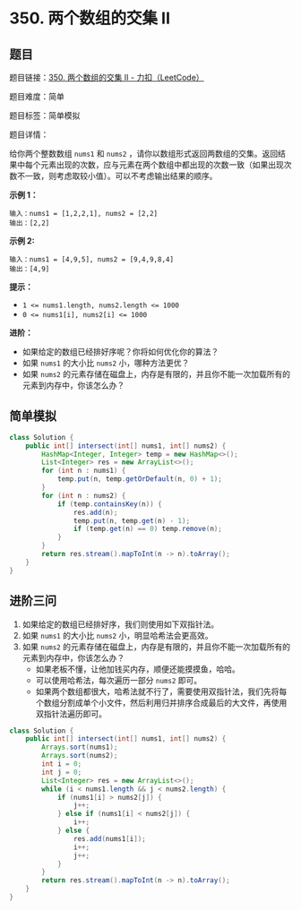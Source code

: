 # 350. 两个数组的交集 II

## 题目

题目链接：[350. 两个数组的交集 II - 力扣（LeetCode）](https://leetcode.cn/problems/intersection-of-two-arrays-ii/description/)

题目难度：简单

题目标签：简单模拟

题目详情：

给你两个整数数组 `nums1` 和 `nums2` ，请你以数组形式返回两数组的交集。返回结果中每个元素出现的次数，应与元素在两个数组中都出现的次数一致（如果出现次数不一致，则考虑取较小值）。可以不考虑输出结果的顺序。

**示例 1：**

```
输入：nums1 = [1,2,2,1], nums2 = [2,2]
输出：[2,2]
```

**示例 2:**

```
输入：nums1 = [4,9,5], nums2 = [9,4,9,8,4]
输出：[4,9]
```

**提示：**

- `1 <= nums1.length, nums2.length <= 1000`
- `0 <= nums1[i], nums2[i] <= 1000`

**进阶：**

- 如果给定的数组已经排好序呢？你将如何优化你的算法？
- 如果 `nums1` 的大小比 `nums2` 小，哪种方法更优？
- 如果 `nums2` 的元素存储在磁盘上，内存是有限的，并且你不能一次加载所有的元素到内存中，你该怎么办？



## 简单模拟

``` java
class Solution {
    public int[] intersect(int[] nums1, int[] nums2) {
        HashMap<Integer, Integer> temp = new HashMap<>();
        List<Integer> res = new ArrayList<>();
        for (int n : nums1) {
            temp.put(n, temp.getOrDefault(n, 0) + 1);
        }
        for (int n : nums2) {
            if (temp.containsKey(n)) {
                res.add(n);
                temp.put(n, temp.get(n) - 1);
                if (temp.get(n) == 0) temp.remove(n);
            }
        }
        return res.stream().mapToInt(n -> n).toArray();
    }
}
```



## 进阶三问

1. 如果给定的数组已经排好序，我们则使用如下双指针法。
2. 如果 `nums1` 的大小比 `nums2` 小，明显哈希法会更高效。
3. 如果 `nums2` 的元素存储在磁盘上，内存是有限的，并且你不能一次加载所有的元素到内存中，你该怎么办？
    - 如果老板不懂，让他加钱买内存，顺便还能摸摸鱼，哈哈。
    - 可以使用哈希法，每次遍历一部分 `nums2` 即可。
    - 如果两个数组都很大，哈希法就不行了，需要使用双指针法，我们先将每个数组分割成单个小文件，然后利用归并排序合成最后的大文件，再使用双指针法遍历即可。

``` java
class Solution {
    public int[] intersect(int[] nums1, int[] nums2) {
        Arrays.sort(nums1);
        Arrays.sort(nums2);
        int i = 0;
        int j = 0;
        List<Integer> res = new ArrayList<>();
        while (i < nums1.length && j < nums2.length) {
            if (nums1[i] > nums2[j]) {
                j++;
            } else if (nums1[i] < nums2[j]) {
                i++;
            } else {
                res.add(nums1[i]);
                i++;
                j++;
            }
        }
        return res.stream().mapToInt(n -> n).toArray();
    }
}
```

